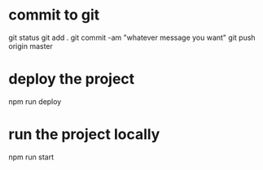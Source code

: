 # commit to git
git status
git add . 
git commit -am "whatever message you want"
git push origin master

# deploy the project
npm run deploy

# run the project locally
npm run start

